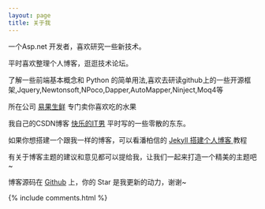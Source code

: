 ```yaml
---
layout: page
title: 关于我 
---
```


一个Asp.net 开发者，喜欢研究一些新技术。
<p>
平时喜欢整理个人博客，逛逛技术论坛。
<p>
了解一些前端基本概念和 Python 的简单用法,喜欢去研读github上的一些开源框架,Jquery,Newtonsoft,NPoco,Dapper,AutoMapper,Ninject,Moq4等

<p>

所在公司
<a target="_blank" href="https://www.yiguo.com/">易果生鲜</a>
专门卖你喜欢吃的水果
<p>

我自己的CSDN博客
<a target="_blank" href="http://blog.csdn.net/zhuqinfeng/">快乐的IT男</a>
平时写的一些零散的东东。

<p>

如果你想搭建一个跟我一样的博客，可以看潘柏信的
<a href="http://baixin.io/2016/10/jekyll_tutorials1/"> Jekyll 搭建个人博客 </a>
教程

<p>

有关于博客主题的建议和意见都可以提给我，让我们一起来打造一个精美的主题吧~ 

<p> 

博客源码在 <a target="_blank" href='https://github.com/leopardpan/leopardpan.github.io/'>Github</a> 上，你的 Star 是我更新的动力，谢谢~

{% include comments.html %}



